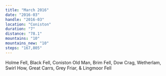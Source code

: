 ```yaml
---
title: "March 2016"
date: "2016-03"
handle: "2016-03"
location: "Coniston"
duration: "7"
distance: "78.1"
mountains: "10"
mountains_new: "10"
steps: "167,805"
---
```


Holme Fell, Black Fell, Coniston Old Man, Brim Fell, Dow Crag, Wetherlam, Swirl How, Great Carrs, Grey Friar, & Lingmoor Fell